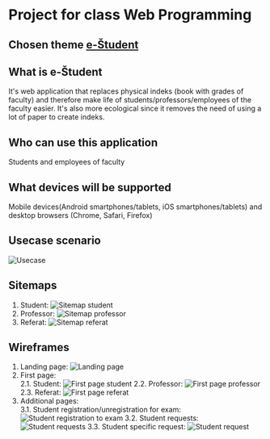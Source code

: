 # Project for class Web Programming #

## Chosen theme [e-Študent](https://ucilnica.fri.uni-lj.si/mod/page/view.php?id=1436#eStudent) ##

## What is e-Študent ##
It's web application that replaces physical indeks (book with grades of faculty) and therefore make life of students/professors/employees of the faculty easier.
It's also more ecological since it removes the need of using a lot of paper to create indeks.

## Who can use this application ##
Students and employees of faculty

## What devices will be supported ##
Mobile devices(Android smartphones/tablets, iOS smartphones/tablets) and desktop browsers (Chrome, Safari, Firefox)

## Usecase scenario ##
![Usecase](docs/png/usecase.png)

## Sitemaps ##
1. Student:
  ![Sitemap student](docs/png/sitemap_student.png)
2. Professor:
  ![Sitemap professor](docs/png/sitemap_professor.png)
3. Referat:
  ![Sitemap referat](docs/png/sitemap_referat.png)

## Wireframes ##
1. Landing page:
  ![Landing page](docs/wireframes/png/landing_page.png)
2. First page: <br />
  2.1. Student:
    ![First page student](docs/wireframes/png/first_page_stud.png)
  2.2. Professor:
    ![First page professor](docs/wireframes/png/first_page_prof.png)
  2.3. Referat:
    ![First page referat](docs/wireframes/png/first_page_refe.png)
3. Additional pages: <br />
  3.1. Student registration/unregistration for exam:
    ![Student registration to exam](docs/wireframes/png/student_registration-unregistration_exam.png)
  3.2. Student requests:
    ![Student requests](docs/wireframes/png/student_requests.png)
  3.3. Student specific request:
    ![Student request](docs/wireframes/png/student_request.png)
